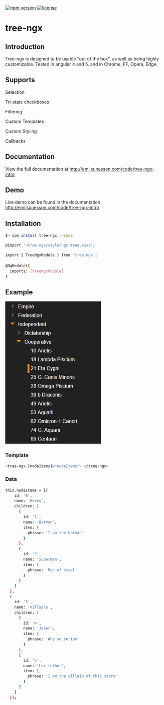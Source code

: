 [![npm version](https://badge.fury.io/js/tree-ngx.svg)](https://badge.fury.io/js/tree-ngx)
[![license](https://img.shields.io/github/license/mashape/apistatus.svg)](https://github.com/inspirsea/tree-ngx/blob/master/LICENSE)

# tree-ngx

## Introduction
Tree-ngx is designed to be usable "out of the box", as well as being highly customizable. Tested in angular 4 and 5, and in Chrome, FF, Opera, Edge.

## Supports

Selection

Tri-state checkboxes

Filtering

Custom Templates

Custom Styling

Callbacks

## Documentation

View the full documentation at http://emilsunesson.com/code/tree-ngx-intro

## Demo

Live demo can be found in the documentation http://emilsunesson.com/code/tree-ngx-intro

## Installation

```sh
$> npm install tree-ngx --save
```

```sh
@import '~tree-ngx/style/ngx-tree.scss';
```

```sh
import { TreeNgxModule } from 'tree-ngx';
  
@NgModule({
  imports: [TreeNgxModule]
}
```

## Example

<img src="./assets/example.png">

### Template

```sh
<tree-ngx [nodeItems]="nodeItems"> </tree-ngx>
```

### Data
  
```sh
this.nodeItems = [{
    id: '0',
    name: 'Heros',
    children: [
      {
        id: '1',
        name: 'Batman',
        item: {
          phrase: 'I am the batman'
        }
      },
      {
        id: '2',
        name: 'Superman',
        item: {
          phrase: 'Man of steel'
        }
      }
    ]
  },
  {
    id: '3',
    name: 'Villains',
    children: [
      {
        id: '4',
        name: 'Joker',
        item: {
          phrase: 'Why so serius'
        }
      },
      {
        id: '5',
        name: 'Lex luthor',
        item: {
          phrase: 'I am the villain of this story'
        }
      }
    ]
  }];
```  
